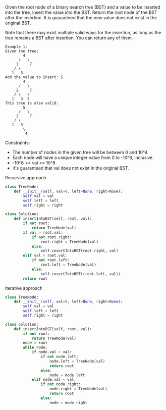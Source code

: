 Given the root node of a binary search tree (BST) and a value to be inserted into the tree, insert the value into the BST. Return the root node of the BST after the insertion. It is guaranteed that the new value does not exist in the original BST.

Note that there may exist multiple valid ways for the insertion, as long as the tree remains a BST after insertion. You can return any of them.

```
Example 1:
Given the tree:
        4
      /   \ 
     2     7 
    / \
   1   3
Add the value to insert: 5
        4
      /   \ 
     2     7 
    / \   /
   1   3  5
This tree is also valid:
        5
      /   \ 
     2     7 
    / \   
   1   3
        \
         4
```
Constraints:

  - The number of nodes in the given tree will be between 0 and 10^4.
  - Each node will have a unique integer value from 0 to -10^8, inclusive.
  - -10^8 <= val <= 10^8
  - It's guaranteed that val does not exist in the original BST.
  
Recursive approach

```Python
class TreeNode:
    def __init__(self, val=0, left=None, right=None):
        self.val = val
        self.left = left
        self.right = right 

class Solution:
    def insertIntoBST(self, root, val):
        if not root:
            return TreeNode(val)
        if val > root.val:
            if not root.right:
                root.right = TreeNode(val)
            else:
                self.insertIntoBST(root.right, val)
        elif val < root.val:
            if not root.left:
                root.left = TreeNode(val)
            else:
                self.insertIntoBST((root.left, val))
        return root
```

Iterative approach 
```python
class TreeNode:
    def __init__(self, val=0, left=None, right=None):
        self.val = val
        self.left = left
        self.right = right 

class Solution:
    def insertIntoBST(self, root, val):
        if not root:
            return TreeNode(val) 
        node = root 
        while node:
            if node.val > val:
                if not node.left:
                    node.left = TreeNode(val)
                    return root
                else:
                    node = node.left
            elif node.val < val:
                if not node.right:
                    node.right = TreeNode(val) 
                    return root
                else:
                    node = node.right
        


```